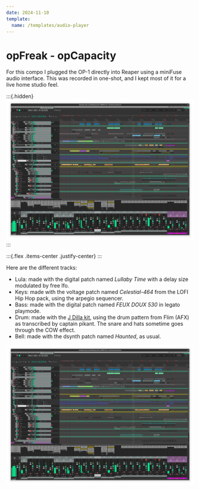 ```yaml
---
date: 2024-11-10
template:
  name: /templates/audio-player
---
```

# opFreak - opCapacity

For this compo I plugged the OP-1 directly into Reaper using a miniFuse audio interface.
This was recorded in one-shot, and I kept most of it for a live home studio feel.

:::{.hidden}
![opCapacity-final](media/opCapacity-final.png)
:::

:::{.flex .items-center .justify-center}
<peaks-player url="https://cdn.midirus.com/audio/2024-opFreak/opCapacity-edits"></peaks-player>
:::

Here are the different tracks:

- Lula: made with the digital patch named *Lullaby Time* with a delay size modulated by free lfo.
- Keys: made with the voltage patch named *Celestial-464* from the LOFI Hip Hop pack, using the arpegio sequencer.
- Bass: made with the digital patch named *FEUX DOUX 530* in legato playmode.
- Drum: made with the [J Dilla kit][jdilla], using the drum pattern from Flim (AFX) as transcribed by captain pikant. The snare and hats sometime goes through the COW effect.
- Bell: made with the dsynth patch named *Haunted*, as usual.

![opCapacity-final](media/opCapacity-final.png)

[jdilla]: https://op1.fun/users/probablyjm/patches/dilla
[rpp-link]: https://cdn.midirus.com/stem/2024-11-opCapacity.tar.gz
